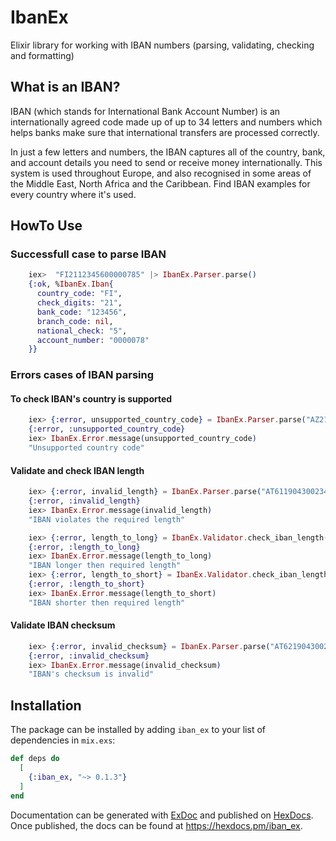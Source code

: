 # IbanEx

Elixir library for working with IBAN numbers (parsing, validating, checking and formatting)

## What is an IBAN?

IBAN (which stands for International Bank Account Number) is an internationally agreed code made up of up to 34 letters and numbers which helps banks make sure that international transfers are processed correctly.

In just a few letters and numbers, the IBAN captures all of the country, bank, and account details you need to send or receive money internationally. This system is used throughout Europe, and also recognised in some areas of the Middle East, North Africa and the Caribbean. Find IBAN examples for every country where it's used.

## HowTo Use

### Successfull case to parse IBAN

  ```elixir
      iex>  "FI2112345600000785" |> IbanEx.Parser.parse()
      {:ok, %IbanEx.Iban{
        country_code: "FI",
        check_digits: "21",
        bank_code: "123456",
        branch_code: nil,
        national_check: "5",
        account_number: "0000078"
      }}
  ```

### Errors cases of IBAN parsing

#### To check IBAN's country is supported

  ```elixir
      iex> {:error, unsupported_country_code} = IbanEx.Parser.parse("AZ21NABZ00000000137010001944")
      {:error, :unsupported_country_code}
      iex> IbanEx.Error.message(unsupported_country_code)
      "Unsupported country code"
  ```

#### Validate and check IBAN length

  ```elixir
      iex> {:error, invalid_length} = IbanEx.Parser.parse("AT6119043002345732012")
      {:error, :invalid_length}
      iex> IbanEx.Error.message(invalid_length)
      "IBAN violates the required length"
  ```

  ```elixir
      iex> {:error, length_to_long} = IbanEx.Validator.check_iban_length("AT6119043002345732012")
      {:error, :length_to_long}
      iex> IbanEx.Error.message(length_to_long)
      "IBAN longer then required length"
      iex> {:error, length_to_short} = IbanEx.Validator.check_iban_length("AT61190430023457320")
      {:error, :length_to_short}
      iex> IbanEx.Error.message(length_to_short)
      "IBAN shorter then required length"
  ```

#### Validate IBAN checksum

  ```elixir
      iex> {:error, invalid_checksum} = IbanEx.Parser.parse("AT621904300234573201")
      {:error, :invalid_checksum}
      iex> IbanEx.Error.message(invalid_checksum)
      "IBAN's checksum is invalid"
  ```

## Installation

The package can be installed by adding `iban_ex` to your list of dependencies in `mix.exs`:

```elixir
def deps do
  [
    {:iban_ex, "~> 0.1.3"}
  ]
end
```

Documentation can be generated with [ExDoc](https://github.com/elixir-lang/ex_doc)
and published on [HexDocs](https://hexdocs.pm). Once published, the docs can
be found at <https://hexdocs.pm/iban_ex>.
